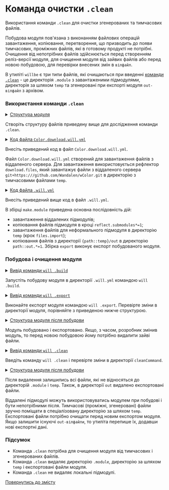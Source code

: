 # Команда очистки <code>.clean</code>

Використання команди <code>.clean</code> для очистки згенерованих та тимчасових файлів.

Побудова модуля пов'язана з виконанням файлових операцій завантаження, копіювання, перетворення, що призводить до появи тимчасових, проміжних файлів, які в готовому продукті не потрібні. Очищення від непотрібних файлів здійснюється перед створенням реліз-версії модуля, для очищення модуля від зайвих файлів або перед новою побудовою, для перевірки внесених змін в `вілфайл`. 

В утиліті `willbe` є три типи файлів, які очищаються при введенні [команди `.clean`](../concept/Command.md#Таблиця-команд-утиліти-willbe) - це директорія `.module` з завантаженими підмодулями, директорія за шляхом `temp` та згенеровані при експорті модуля `out-вілфайл` з архівом.  

### Використання команди `.clean`

<details>
  <summary><u>Структура модуля</u></summary>

```
cleanCommand
        ├── module
        │     └── Color.download.will.yml
        └── .will.yml

```

</details>

Створіть структуру файлів приведену вище для дослідження команди `.clean`.

<details>
  <summary><u>Код файла <code>Color.download.will.yml</code></u></summary>

```yaml
about :

  name : downloadFiles
  version : 0.0.1

path :

  in : '..'
  remote : 'git+https:///github.com/Wandalen/wColor.git'
  local : './temp'

reflector :

  download.files :
    src : path::remote
    dst : path::local

build :

  download.files :
    criterion :
      default : 1
    steps :
      - step::download.files

```

</details>

Внесіть приведений код в файл `Color.download.will.yml`.

Файл `Color.download.will.yml` створений для завантаження файлів з віддаленого сервера. Для завантаження використовується рефлектор `download.files`, який завантажує файли з віддаленого сервера `git+https:///github.com/Wandalen/wColor.git` в директорію з тимчасовими файлами `temp`.

<details>
  <summary><u>Код файла <code>.will.yml</code></u></summary>

```yaml
about :

  name : cleanCommand
  description : "To use .clean command"
  version : 0.0.1

submodule :

  Tools : git+https:///github.com/Wandalen/wTools.git/out/wTools#master

path :

  in : '.'
  out : 'out'
  temp : 'temp'
  out.debug :
    path : './out/module.debug'
    criterion :
      debug : 1
  out.release :
    path : './out/module.release'
    criterion :
      debug : 0

reflector :

  reflect.submodules :
    inherit : submodule::*/exported::*=1/reflector::exported.files*=1
    dst :
      basePath : .
      prefixPath : path::out.*=1
    criterion :
      debug : 1
    step : files.reflector

  reflect.files :
    filePath :
      '*.yml' : false
      '{path::temp}/out' : path::out.*=1
    criterion :
      debug : 1

step :

  files.import :
    currentPath : path::module.dir
    shell : 'will .each module .build'

  export.module :
    export : path::out.*=1
    criterion :
      debug : 1

build :

  make.module :
    criterion :
      default : 1
      debug : 1
    steps :
      - submodules.download
      - reflect.submodules*=1
      - files.import
      - reflect.files
  
  export : 
    criterion :
      default : 1
      export : 1
    steps :
      - export.module*=1

```

</details>

Внесіть приведений вище код в файл `.will.yml`.

В збірці `make.module` приведена основна послідовність дій: 
- завантаження віддалених підмодулів;
- копіювання файлів підмодуля в кроці `reflect.submodules*=1`;
- завантаження файлів для неформального підмодуля в директорію `temp` (крок `files.import`);
- копіювання файлів з директорії `{path::temp}/out` в директорію `path::out.*=1`.
Збірка `export` виконує експорт побудованого модуля.    

### Побудова і очищення модуля

<details>
  <summary><u>Вивід команди <code>will .build</code></u></summary>

```
[user@user ~]$ will .build
...
 Building module::cleanCommand / build::make.module
     . Read : /path_to_file/.module/Tools/out/wTools.out.will.yml
     + module::Tools was downloaded version master in 14.125s
   + 1/1 submodule(s) of module::cleanCommand were downloaded in 14.134s
   + reflect.submodules reflected 56 files /path_to_file/ : out/module.debug <- .module/Tools/proto in 2.041s
 > will .each module .build
Command ".each module .build"

Module at /path_to_file/module/Color.download.will.yml
 . Read : /path_to_file/module/Color.download.will.yml
 . Read 1 will-files in 0.270s 

    Building module::downloadFiles / build::download.files
     + download.files reflected 71 files :/// : path_to_file/temp <- git+https://github.com/Wandalen/wColor.git in 3.573s
    Built module::downloadFiles / build::download.files in 3.644s

   + reflect.files reflected 9 files /path_to_file/ : out/module.debug <- temp/out in 0.435s
  Built module::cleanCommand / build::make.module in 26.338s

```

</details>

Запустіть побудову модуля в директорії `.will.yml` командою `will .build`.

<details>
  <summary><u>Вивід команди <code>will .export</code></u></summary>

```
[user@user ~]$ will .export
...
 Exporting module::cleanCommand / build::export
   + Write out will-file /path_to_file/out/cleanCommand.out.will.yml
   + Exported export with 64 files in 2.241s
  Exported module::cleanCommand / build::export in 2.293s

```

</details>

Виконайте експорт модуля командою `will .export`. Перевірте зміни в директорії модуля, порівняйте з приведеною нижче структурою.

<details>
  <summary><u>Структура модуля після побудови</u></summary>

```
cleanCommand
        ├── .module
        │     └── Tools
        ├── module
        │     └── Color.download.will.yml
        ├── out
        │    ├── module.debug
        │    │           ├── debug
        │    │           └── dwtools
        │    ├── cleanCommand.out.tgs
        │    └── cleanCommand.out.will.yml
        ├── temp
        │     ├── out
        │    ...   ├── debug
        │          └── wColor.out.will.yml
        └── .will.yml

```

</details>

Модуль побудовано і експортовано. Якщо, з часом, розробник змінив модуль, то перед новою побудовою йому потрібно видалити зайві файли.

<details>
  <summary><u>Вивід команди <code>will .clean</code></u></summary>

```
[user@user ~]$ will .clean
...
 - Clean deleted 323 file(s) in 1.227s

```

</details>

Введіть команду `will .clean` і перевірте зміни в директорії `cleanCommand`.

<details>
  <summary><u>Структура модуля після побудови</u></summary>

```
cleanCommand
        ├── module
        │     └── Color.download.will.yml
        ├── out
        │    └── module.debug
        │                ├── debug
        │                └── dwtools
        └── .will.yml

```

</details>

Після видалення залишились всі файли, які не відносяться до директорій `.module` i `temp`. Також, в директорії `out` видалено експортовані файли.

Віддалені підмодулі можуть використовуватись модулем при побудові і бути непотрібними після. Тимчасові (проміжні, згенеровані) файли зручно поміщати в спеціалізовану директорію за шляхом `temp`. Експортовані файли потрібно очищати перед новим експортом модуля. Якщо залишити існуючі `out-вілфайли`, то утиліта перепише їх, додавши нові експортні дані. 

### Підсумок  

- Команда `.clean` потрібна для очищення модуля від тимчасових і згенерованих файлів.
- Команда `.clean` видаляє директорію `.module`, директорію за шляхом `temp` i експортовані файли модуля.  
- Команда `.clean` не видаляє локальні підмодулі.

[Повернутись до змісту](../README.md#tutorials)

